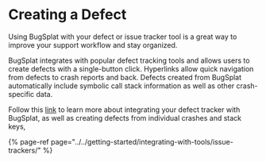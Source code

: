 # Creating a Defect

Using BugSplat with your defect or issue tracker tool is a great way to improve your support workflow and stay organized.

BugSplat integrates with popular defect tracking tools and allows users to create defects with a single-button click. Hyperlinks allow quick navigation from defects to crash reports and back. Defects created from BugSplat automatically include symbolic call stack information as well as other crash-specific data.

Follow this [link](../../getting-started/integrating-with-tools/issue-trackers/) to learn more about integrating your defect tracker with BugSplat, as well as creating defects from individual crashes and stack keys, 

{% page-ref page="../../getting-started/integrating-with-tools/issue-trackers/" %}



